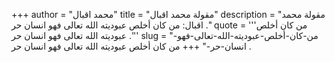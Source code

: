 +++
author = "محمد اقبال"
title = "مقولة محمد اقبال"
description = "مقولة محمد اقبال: من كان أخلص عبوديته الله تعالى فهو انسان حر ."
quote = '''من كان أخلص عبوديته الله تعالى فهو انسان حر .''' 
slug = "من-كان-أخلص-عبوديته-الله-تعالى-فهو-انسان-حر-"
+++
من كان أخلص عبوديته الله تعالى فهو انسان حر .
